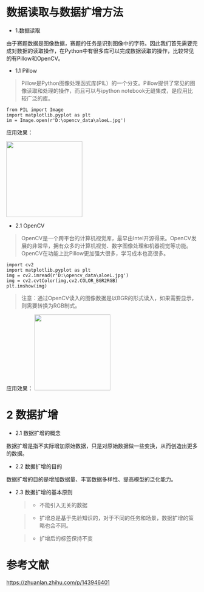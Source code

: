 # 数据读取与数据扩增方法
* 1.数据读取

由于赛题数据是图像数据，赛题的任务是识别图像中的字符。因此我们首先需要完成对数据的读取操作，在Python中有很多库可以完成数据读取的操作，比较常见的有Pillow和OpenCV。</br>
* 1.1 Pillow

 > Pillow是Python图像处理函式库(PIL）的一个分支。Pillow提供了常见的图像读取和处理的操作，而且可以与ipython notebook无缝集成，是应用比较广泛的库。
    
```
from PIL import Image
import matplotlib.pyplot as plt
im = Image.open(r'D:\opencv_data\aloeL.jpg')
```
应用效果：

<img src="https://github.com/dushaobo16/city-map-segment/blob/main/image/QQ%E6%88%AA%E5%9B%BE20210222202509.png?raw=true" width="200" height="200"/><br/>
* 2.1 OpenCV
> OpenCV是一个跨平台的计算机视觉库，最早由Intel开源得来。OpenCV发展的非常早，拥有众多的计算机视觉、数字图像处理和机器视觉等功能。OpenCV在功能上比Pillow更加强大很多，学习成本也高很多。

```
import cv2
import matplotlib.pyplot as plt
img = cv2.imread(r'D:\opencv_data\aloeL.jpg')
img = cv2.cvtColor(img,cv2.COLOR_BGR2RGB)   
plt.imshow(img)
```
>注意：通过OpenCV读入的图像数据是以BGR的形式读入，如果需要显示，则需要转换为RGB制式。

应用效果：
<img src="https://github.com/dushaobo16/city-map-segment/blob/main/image/QQ%E6%88%AA%E5%9B%BE20210222204048.png?raw=true" width="200" height="200"/><br/>

# 2 数据扩增
* 2.1 数据扩增的概念

数据扩增是指不实际增加原始数据，只是对原始数据做一些变换，从而创造出更多的数据。

* 2.2 数据扩增的目的

数据扩增的目的是增加数据量、丰富数据多样性、提高模型的泛化能力。

* 2.3 数据扩增的基本原则 

   >* 不能引入无关的数据

   >* 扩增总是基于先验知识的，对于不同的任务和场景，数据扩增的策略也会不同。

   >* 扩增后的标签保持不变




# 参考文献

https://zhuanlan.zhihu.com/p/143946401
